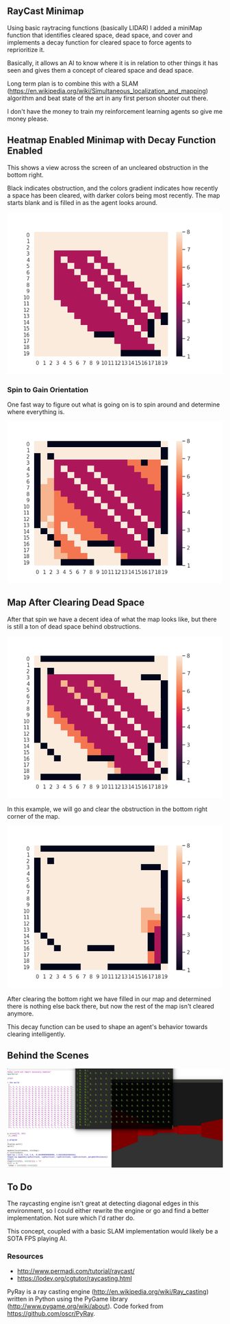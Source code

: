## RayCast Minimap

Using basic raytracing functions (basically LIDAR) I added a miniMap function that identifies cleared space, dead space, and cover and implements a decay function for cleared space to force agents to reprioritize it. 

Basically, it allows an AI to know where it is in relation to other things it has seen and gives them a concept of cleared space and dead space. 

Long term plan is to combine this with a SLAM (<https://en.wikipedia.org/wiki/Simultaneous_localization_and_mapping>) algorithm and beat state of the art in any first person shooter out there.

I don't have the money to train my reinforcement learning agents so give me money please. 

## Heatmap Enabled Minimap with Decay Function Enabled

This shows a view across the screen of an uncleared obstruction in the bottom right.

Black indicates obstruction, and the colors gradient indicates how recently a space has been cleared, with darker colors being most recently. The map starts blank and is filled in as the agent looks around.

![In game screenshot](https://raw.githubusercontent.com/firstlawrobotics/rayCastingMinimap/master/screenshots/start.png)


### Spin to Gain Orientation

One fast way to figure out what is going on is to spin around and determine where everything is.

![In game screenshot](https://raw.githubusercontent.com/firstlawrobotics/rayCastingMinimap/master/screenshots/spin.png)


## Map After Clearing Dead Space

After that spin we have a decent idea of what the map looks like, but there is still a ton of dead space behind obstructions. 

![In game screenshot](https://raw.githubusercontent.com/firstlawrobotics/rayCastingMinimap/master/screenshots/before.png)

In this example, we will go and clear the obstruction in the bottom right corner of the map.

![In game screenshot](https://raw.githubusercontent.com/firstlawrobotics/rayCastingMinimap/master/screenshots/cleared.png)

After clearing the bottom right we have filled in our map and determined there is nothing else back there, but now the rest of the map isn't cleared anymore. 

This decay function can be used to shape an agent's behavior towards clearing intelligently. 

## Behind the Scenes
![In game screenshot](https://raw.githubusercontent.com/firstlawrobotics/rayCastingMinimap/master/screenshots/a.JPG)

## To Do
The raycasting engine isn't great at detecting diagonal edges in this environment, so I could either rewrite the engine or go and find a better implementation. Not sure which I'd rather do. 

This concept, coupled with a basic SLAM implementation would likely be a SOTA FPS playing AI. 


### Resources
* http://www.permadi.com/tutorial/raycast/
* https://lodev.org/cgtutor/raycasting.html

PyRay is a ray casting engine (http://en.wikipedia.org/wiki/Ray_casting) written in Python using the PyGame library (http://www.pygame.org/wiki/about). Code forked from https://github.com/oscr/PyRay.




